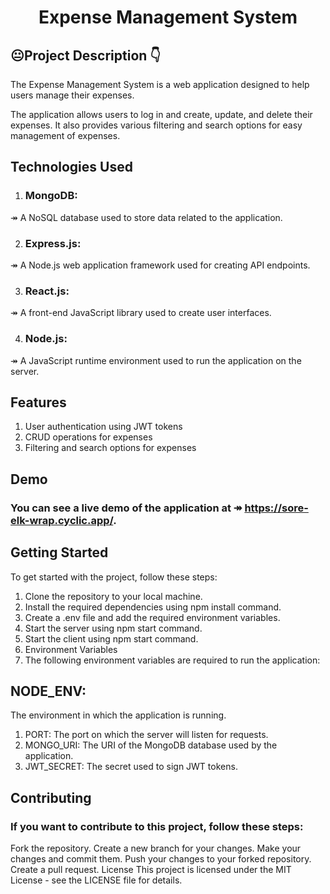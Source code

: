 # <center>Expense Management System</center>

## 😐Project Description 👇

The Expense Management System is a web application designed to help users manage their expenses. 

The application allows users to log in and create, update, and delete their expenses. It also provides various filtering and search options for easy management of expenses.

## Technologies Used
1. ### MongoDB: 
↠ A NoSQL database used to store data related to the application.

2. ### Express.js: 
↠ A Node.js web application framework used for creating API endpoints.

3. ### React.js: 
↠ A front-end JavaScript library used to create user interfaces.

4. ### Node.js: 
↠ A JavaScript runtime environment used to run the application on the server.

## Features
1. User authentication using JWT tokens
2. CRUD operations for expenses
3. Filtering and search options for expenses

## Demo
### You can see a live demo of the application at ↠ https://sore-elk-wrap.cyclic.app/.

## Getting Started
To get started with the project, follow these steps:

1. Clone the repository to your local machine.
2. Install the required dependencies using npm install command.
3. Create a .env file and add the required environment variables.
4. Start the server using npm start command.
5. Start the client using npm start command.
6. Environment Variables
7. The following environment variables are required to run the application:

## NODE_ENV: 
The environment in which the application is running.
1. PORT: The port on which the server will listen for requests.
2. MONGO_URI: The URI of the MongoDB database used by the application.
3. JWT_SECRET: The secret used to sign JWT tokens.

## Contributing
### If you want to contribute to this project, follow these steps:

Fork the repository.
Create a new branch for your changes.
Make your changes and commit them.
Push your changes to your forked repository.
Create a pull request.
License
This project is licensed under the MIT License - see the LICENSE file for details.
